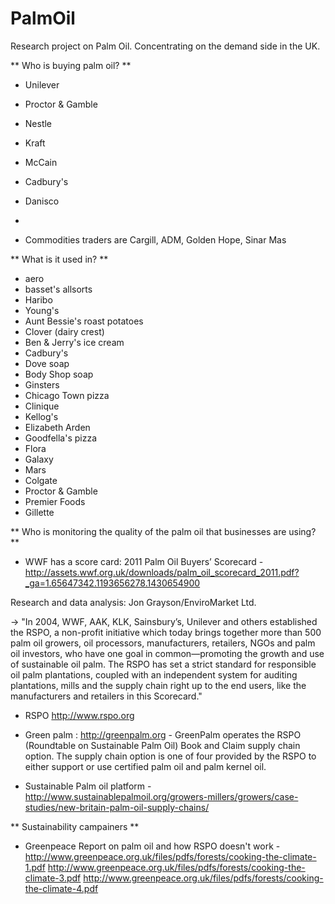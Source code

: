 # PalmOil
Research project on Palm Oil. Concentrating on the demand side in the UK.


** Who is buying palm oil? **

- Unilever
- Proctor & Gamble
- Nestle
- Kraft
- McCain
- Cadbury's
- Danisco
- 

- Commodities traders are Cargill, ADM, Golden Hope, Sinar Mas

** What is it used in? **

- aero
- basset's allsorts
- Haribo
- Young's
- Aunt Bessie's roast potatoes
- Clover (dairy crest)
- Ben & Jerry's ice cream
- Cadbury's
- Dove soap
- Body Shop soap
- Ginsters
- Chicago Town pizza
- Clinique
- Kellog's
- Elizabeth Arden
- Goodfella's pizza
- Flora
- Galaxy
- Mars
- Colgate
- Proctor & Gamble
- Premier Foods
- Gillette

** Who is monitoring the quality of the palm oil that businesses are using? **

- WWF has a score card: 2011 Palm Oil Buyers’ Scorecard - http://assets.wwf.org.uk/downloads/palm_oil_scorecard_2011.pdf?_ga=1.65647342.1193656278.1430654900

Research and data analysis: Jon Grayson/EnviroMarket Ltd.

-> "In 2004, WWF, AAK, KLK, Sainsbury’s, Unilever and others established the RSPO, a non-profit initiative which today brings together more than 500 palm oil growers, oil processors, manufacturers, retailers, NGOs and palm oil investors, who have one goal in common—promoting the growth and use of sustainable oil palm. The RSPO has set a strict standard for responsible oil palm plantations, coupled with an independent system for auditing plantations, mills and the supply chain right up to the end users, like the manufacturers and retailers in this Scorecard."

- RSPO http://www.rspo.org

- Green palm : http://greenpalm.org - GreenPalm operates the RSPO (Roundtable on Sustainable Palm Oil) Book and Claim supply chain option. The supply chain option is one of four provided by the RSPO to either support or use certified palm oil and palm kernel oil. 

- Sustainable Palm oil platform - http://www.sustainablepalmoil.org/growers-millers/growers/case-studies/new-britain-palm-oil-supply-chains/

** Sustainability campainers **

- Greenpeace
Report on palm oil and how RSPO doesn't work - http://www.greenpeace.org.uk/files/pdfs/forests/cooking-the-climate-1.pdf
http://www.greenpeace.org.uk/files/pdfs/forests/cooking-the-climate-3.pdf
http://www.greenpeace.org.uk/files/pdfs/forests/cooking-the-climate-4.pdf
